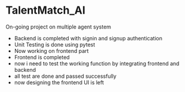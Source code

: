 ﻿# TalentMatch_AI
On-going project on multiple agent system
- Backend is completed with signin and signup authentication
- Unit Testing is done using pytest
- Now working on frontend part
- Frontend is completed
- now i need to test the working function by integrating frontend and backend
- all test are done and passed successfully
- now designing the frontend UI is left
  
